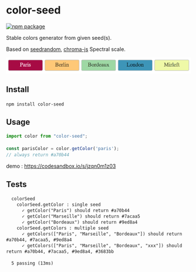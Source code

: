 # color-seed

[![npm package][npm-badge]][npm]

Stable colors generator from given seed(s).

Based on [seedrandom](https://github.com/davidbau/seedrandom), [chroma-js](http://gka.github.io/chroma.js) Spectral scale.

![sample](./sample.png)

## Install

`npm install color-seed`

## Usage

```js
import color from "color-seed";

const parisColor = color.getColor('paris');
// always return #a70b44
```

demo : https://codesandbox.io/s/jzqn0m1z03

## Tests
```
  colorSeed
    colorSeed.getColor : single seed
      ✓ getColor("Paris") should return #a70b44
      ✓ getColor("Marseille") should return #7acaa5
      ✓ getColor("Bordeaux") should return #9ed8a4
    colorSeed.getColors : multiple seed
      ✓ getColors(["Paris", "Marseille", "Bordeaux"]) should return #a70b44, #7acaa5, #9ed8a4
      ✓ getColors(["Paris", "Marseille", "Bordeaux", "xxx"]) should return #a70b44, #7acaa5, #9ed8a4, #3683bb

  5 passing (13ms)

```

[npm-badge]: https://img.shields.io/npm/v/color-seed.png?style=flat-square
[npm]: https://www.npmjs.org/package/color-seed

